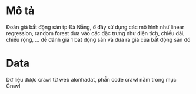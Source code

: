 # Mô tả
Đoán giá bất động sản tp Đà Nẵng, ở đây sử dụng các mô hình như linear regression, random forest dựa vào các đặc trưng như diện tích, chiều dài, chiều rộng, ... để đánh giá 1 bát động sản và đưa ra giá của bất động sản đó
# Data
Dữ liệu được crawl từ web alonhadat, phần code crawl nằm trong mục Crawl
